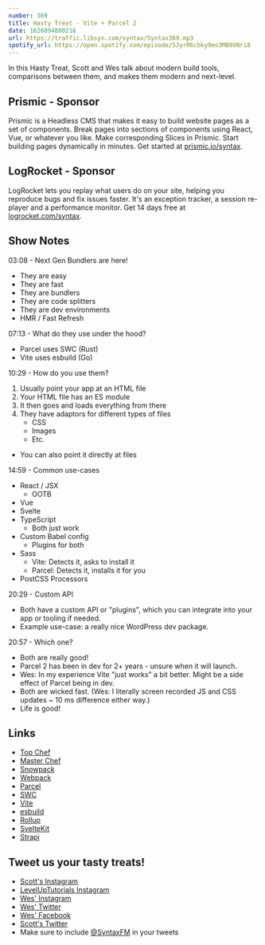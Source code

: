 ```yaml
---
number: 369
title: Hasty Treat - Vite + Parcel 2
date: 1626094800216
url: https://traffic.libsyn.com/syntax/Syntax369.mp3
spotify_url: https://open.spotify.com/episode/5JyrR6cbky9eo3MB9VNri8
---
```


In this Hasty Treat, Scott and Wes talk about modern build tools, comparisons between them, and makes them modern and next-level.

## Prismic - Sponsor
Prismic is a Headless CMS that makes it easy to build website pages as a set of components. Break pages into sections of components using React, Vue, or whatever you like. Make corresponding Slices in Prismic. Start building pages dynamically in minutes. Get started at [prismic.io/syntax](https://prismic.io/syntax).

## LogRocket - Sponsor
LogRocket lets you replay what users do on your site, helping you reproduce bugs and fix issues faster. It's an exception tracker, a session re-player and a performance monitor. Get 14 days free at [logrocket.com/syntax](https://logrocket.com/syntax).

## Show Notes
03:08 - Next Gen Bundlers are here!
* They are easy
* They are fast
* They are bundlers
* They are code splitters
* They are dev environments
* HMR / Fast Refresh

07:13 - What do they use under the hood?
  * Parcel uses SWC (Rust)
  * Vite uses esbuild (Go)

10:29 - How do you use them?
1. Usually point your app at an HTML file
2. Your HTML file has an ES module
3. It then goes and loads everything from there
4. They have adaptors for different types of files
    * CSS
    * Images
    * Etc.
* You can also point it directly at files

14:59 - Common use-cases
* React / JSX
  * OOTB
* Vue
* Svelte
* TypeScript
  * Both just work
* Custom Babel config
  * Plugins for both
* Sass
  * Vite: Detects it, asks to install it
  * Parcel: Detects it, installs it for you
* PostCSS Processors

20:29 - Custom API
* Both have a custom API or "plugins", which you can integrate into your app or tooling if needed.
* Example use-case: a really nice WordPress dev package.

20:57 - Which one?
* Both are really good!
* Parcel 2 has been in dev for 2+ years - unsure when it will launch.
* Wes: In my experience Vite "just works" a bit better. Might be a side effect of Parcel being in dev. 
* Both are wicked fast. (Wes: I literally screen recorded JS and CSS updates ~ 10 ms difference either way.)
* Life is good!

## Links
* [Top Chef](https://www.bravotv.com/top-chef)
* [Master Chef](https://www.fox.com/masterchef/)
* [Snowpack](https://www.snowpack.dev/)
* [Webpack](https://webpack.js.org/)
* [Parcel](https://v2.parceljs.org/)
* [SWC](https://swc.rs/)
* [Vite](https://vitejs.dev/)
* [esbuild](https://esbuild.github.io/)
* [Rollup](https://rollupjs.org/guide/en/)
* [SvelteKit](https://kit.svelte.dev/)
* [Strapi](https://strapi.io/)

## Tweet us your tasty treats!
* [Scott's Instagram](https://www.instagram.com/stolinski/)
* [LevelUpTutorials Instagram](https://www.instagram.com/LevelUpTutorials/)
* [Wes' Instagram](https://www.instagram.com/wesbos/)
* [Wes' Twitter](https://twitter.com/wesbos)
* [Wes' Facebook](https://www.facebook.com/wesbos.developer)
* [Scott's Twitter](https://twitter.com/stolinski)
* Make sure to include [@SyntaxFM](https://twitter.com/SyntaxFM) in your tweets
